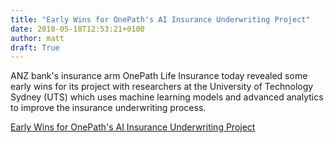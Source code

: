 ```yaml
---
title: "Early Wins for OnePath's AI Insurance Underwriting Project"
date: 2018-05-18T12:53:21+0100
author: matt
draft: True
---
```

ANZ bank's insurance arm OnePath Life Insurance today revealed some early wins for its project with researchers at the University of Technology Sydney (UTS) which uses machine learning models and advanced analytics to improve the insurance underwriting process.

[ Early Wins for OnePath's AI Insurance Underwriting Project ]( https://www.computerworld.com.au/article/641278/early-wins-onepath-ai-insurance-underwriting-project/ )
